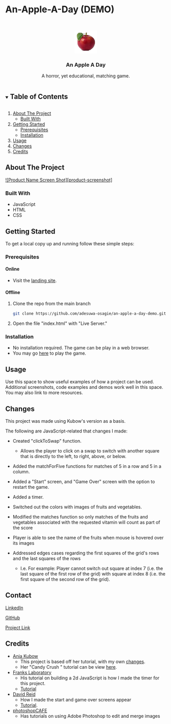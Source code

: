 # An-Apple-A-Day (DEMO)

<!-- PROJECT LOGO -->
<br />
<p align="center">
  <a href="https://github.com/adesuwa-osagie/an-apple-a-day-demo">
    <img src="images/apple.png" alt="Logo" width="70" height="70">
  </a>

  <h3 align="center">An Apple A Day</h3>

  <p align="center">
    A horror, yet educational, matching game.
  </p>
</p>

<!-- TABLE OF CONTENTS -->
<details open="open">
  <summary><h2 style="display: inline-block">Table of Contents</h2></summary>
  <ol>
    <li>
      <a href="#about-the-project">About The Project</a>
      <ul>
        <li><a href="#built-with">Built With</a></li>
      </ul>
    </li>
    <li>
      <a href="#getting-started">Getting Started</a>
      <ul>
        <li><a href="#prerequisites">Prerequisites</a></li>
        <li><a href="#installation">Installation</a></li>
      </ul>
    </li>
    <li><a href="#usage">Usage</a></li>
    <li><a href="#changes">Changes<a></li>
    <li><a href="#credits">Credits</a></li>
  </ol>
</details>


<!-- ABOUT THE PROJECT -->
## About The Project

[![Product Name Screen Shot][product-screenshot]](https://example.com)


### Built With

* JavaScript
* HTML
* CSS



<!-- GETTING STARTED -->
## Getting Started

To get a local copy up and running follow these simple steps:

### Prerequisites

#### Online
* Visit the <a href="">landing site</a>.

#### Offline
1. Clone the repo from the main branch
   ```sh
   git clone https://github.com/adesuwa-osagie/an-apple-a-day-demo.git
   ```
2. Open the file "index.html" with "Live Server."

### Installation

* No installation required. The game can be play in a web browser.
* You may go <a href="">here</a> to play the game.

<!-- USAGE EXAMPLES -->
## Usage

Use this space to show useful examples of how a project can be used. Additional screenshots, code examples and demos work well in this space. You may also link to more resources.

<!-- CHANGES FROM KUBOW'S VERSION -->

## Changes
This project was made using Kubow's version as a basis. 

The following are JavaScript-related that changes I made:

* Created "clickToSwap" function.
  * Allows the player to click on a swap to switch with another square that is directly to the left, to right, above, or below.

* Added the matchForFive functions for matches of 5 in a row and 5 in a column.

* Added a "Start" screen, and "Game Over" screen with the option to restart the game.
* Added a timer.
* Switched out the colors with images of fruits and vegetables.
* Modified the matches function so only matches of the fruits and vegetables associated with the requested vitamin will count as part of the score
* Player is able to see the name of the fruits when mouse is hovered over its images
* Addressed edges cases regarding the first squares of the grid's rows and the last squares of the rows
    * I.e. For example: Player cannot switch out square at index 7 (i.e. the last square of the first row of the grid) with square at index 8 (i.e. the first square of the second row  of the grid).





<!-- CONTACT -->
## Contact 

[LinkedIn](https://www.linkedin.com/in/adesuwa-osagie/)

[GitHub](https://github.com/adesuwa-osagie")

[Project Link](https://github.com/adesuwa-osagie/an-apple-a-day-demo)



<!-- ACKNOWLEDGEMENTS -->
## Credits

* [Ania Kubow](https://www.youtube.com/c/AniaKub%C3%B3w)
  * This project is based off her tutorial, with my own <a href="#changes">changes</a>. 
  * Her "Candy Crush " tutorial can be view <a href="https://www.youtube.com/watch?v=XD5sZWxwJUk&t=1444s">here</a>.
* [Franks Laboratory](https://www.youtube.com/c/Frankslaboratory)
    * His tutorial on building a 2d JavaScript is how I made the timer for this project.
    * <a href="https://www.youtube.com/watch?v=RTb8icFiSfk">Tutorial</a>
* [David Reid](https://www.youtube.com/channel/UC0CPpbZ088BWsVM2rhpicfQ)
    * How I made the start and game over screens appear
    * <a href="https://www.youtube.com/watch?v=8_zUEh7Vqhs">Tutorial</a>.
* [photoshopCAFE](https://www.youtube.com/channel/UCc0_OX4mqSoRecj3IgJTLtg)
  * Has tutorials on using Adobe Photoshop to edit and merge images